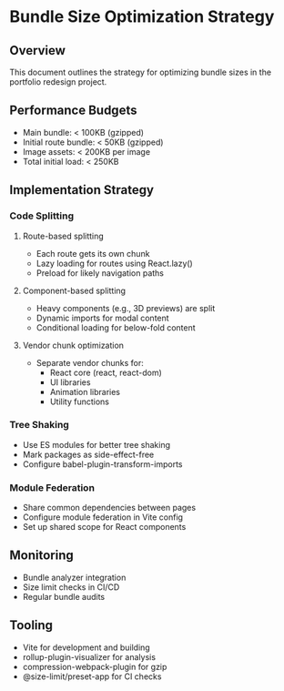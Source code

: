 # Bundle Size Optimization Strategy

## Overview
This document outlines the strategy for optimizing bundle sizes in the portfolio redesign project.

## Performance Budgets
- Main bundle: < 100KB (gzipped)
- Initial route bundle: < 50KB (gzipped)
- Image assets: < 200KB per image
- Total initial load: < 250KB

## Implementation Strategy

### Code Splitting
1. Route-based splitting
   - Each route gets its own chunk
   - Lazy loading for routes using React.lazy()
   - Preload for likely navigation paths

2. Component-based splitting
   - Heavy components (e.g., 3D previews) are split
   - Dynamic imports for modal content
   - Conditional loading for below-fold content

3. Vendor chunk optimization
   - Separate vendor chunks for:
     - React core (react, react-dom)
     - UI libraries
     - Animation libraries
     - Utility functions

### Tree Shaking
- Use ES modules for better tree shaking
- Mark packages as side-effect-free
- Configure babel-plugin-transform-imports

### Module Federation
- Share common dependencies between pages
- Configure module federation in Vite config
- Set up shared scope for React components

## Monitoring
- Bundle analyzer integration
- Size limit checks in CI/CD
- Regular bundle audits

## Tooling
- Vite for development and building
- rollup-plugin-visualizer for analysis
- compression-webpack-plugin for gzip
- @size-limit/preset-app for CI checks
